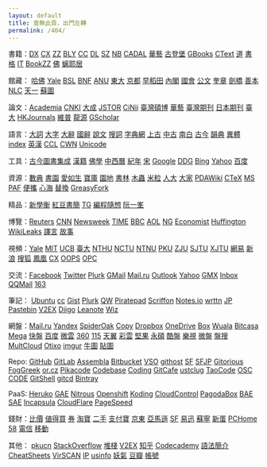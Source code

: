 ```yaml
---
layout: default
title: 查無此頁，出門左轉
permalink: /404/
---
```

書籍：<a href="http://edu.duxiu.com/" rel="external">DX</a> <a href="http://edu.sslibrary.com/" rel="external">CX</a> <a href="http://www.zhizhen.com/" rel="external">ZZ</a> <a href="http://www.blyun.com/" rel="external">BLY</a> <a href="http://www.ccelib.com/" rel="external">CC</a> <a href="http://www.dlufl.superlib.net/" rel="external">DL</a> <a href="http://www.szdnet.org.cn/" rel="external">SZ</a> <a href="http://www.nlic.net.cn/" rel="external">NB</a> <a href="http://www.cadal.zju.edu.cn/" rel="external">CADAL</a> <a href="http://www.airitibooks.com/" rel="external">華藝</a> <a href="http://www.gutenberg.org/wiki/Main_Page" rel="external">古登堡</a> <a href="http://books.google.com.tw/" rel="external">GBooks</a> <a href="http://ctext.org/" rel="external">CText</a> <a href="http://www.byscrj.com/jmm/index.htm" rel="external">道</a> <a href="http://shuge.org/" rel="external">書格</a> <a href="http://it-ebooks.info/" rel="external">IT</a> <a href="http://bookzz.org/" rel="external">BookZZ</a> <a href="http://www.gsfw.org/" rel="external">佛</a> <a href="http://www.xgb.ecnu.edu.cn/jszj/0%E5%8F%A4%E7%B1%8D%E9%A6%96%E9%A1%B5.htm" rel="external">螭耶居</a>

館藏： <a href="http://library.harvard.edu/" rel="external">哈佛</a> <a href="http://www.library.yale.edu/digitalcollections/eal/index.html" rel="external">Yale</a> <a href="http://ostasien.digitale-sammlungen.de/en/fs1/home/static.html" rel="external">BSL</a> <a href="http://gallica.bnf.fr/" rel="external">BNF</a> <a href="https://digitalcollections.anu.edu.au/" rel="external">ANU</a> <a href="http://imglib.ioc.u-tokyo.ac.jp/" rel="external">東大</a> <a href="http://http://kanji.zinbun.kyoto-u.ac.jp/kanseki" rel="external">京都</a> <a href="http://www.wul.waseda.ac.jp/kotenseki/advanced_search.html" rel="external">早稻田</a> <a href="http://www.digital.archives.go.jp/" rel="external">內閣</a> <a href="http://www.ndl.go.jp/" rel="external">國會</a> <a href="http://www.digital.archives.go.jp/" rel="external">公文</a> <a href="http://kyujanggak.snu.ac.kr/" rel="external">奎章</a> <a href="http://ebooks.cambridge.org/" rel="external">劍橋</a> <a href="http://rarebook.ncl.edu.tw/rbook.cgi/" rel="external">善本</a> <a href="http://mylib.nlc.gov.cn/" rel="external">NLC</a> <a href="http://www.tianyige.com.cn:8008/" rel="external">天一</a> <a href="http://fzk.szlib.com/AncientBook/Main/Ancient_Index.html" rel="external">蘇圖</a>

論文：<a href="http://www.academia.edu/" rel="external">Academia</a> <a href="http://scholar.cnki.net/" rel="external">CNKI</a> <a href="http://www.dachengdata.com/" rel="external">大成</a> <a href="http://www.jstor.org/" rel="external">JSTOR</a> <a href="http://ci.nii.ac.jp/" rel="external">CiNii</a> <a href="http://ndltd.ncl.edu.tw" rel="external">臺灣碩博</a> <a href="http://www.airitilibrary.cn/" rel="external">華藝</a> <a href="http://readopac.ncl.edu.tw/nclJournal/" rel="external">臺灣期刊</a> <a href="http://ci.nii.ac.jp/ja" rel="external">日本期刊</a> <a href="http://www.press.ntu.edu.tw/ejournal/index.asp" rel="external">臺大</a> <a href="http://sunzi1.lib.hku.hk/hkjo/index.jsp" rel="external">HKJournals</a> <a href="http://www.cqvip.com/journal/" rel="external">維普</a> <a href="http://www.qikan.com.cn/" rel="external">龍源</a> <a href="http://scholar.google.com/" rel="external">GScholar</a>

語言：<a href="http://218.78.212.175/hd/APP.asp" rel="external">大詞</a> <a href="http://korat.ibc.ac.th/Dictionary-on-Line/Chinese_Classic/index.html" rel="external">大字</a> <a href="http://korat.ibc.ac.th/Dictionary-on-Line/Chinese_Classic_TW/index.html" rel="external">大辭</a> <a href="http://140.111.34.46/newDict/dict/index.html" rel="external">國辭</a> <a href="http://www.wenzi.cn/shuowen/index.HTM" rel="external">說文</a> <a href="http://words.sinica.edu.tw/sou/sou.html" rel="external">搜詞</a> <a href="http://www.zhongwen.com/zi.htm" rel="external">字典網</a> <a href="http://www.eastling.org/oc/oldage.aspx" rel="external">上古</a> <a href="http://www.eastling.org/tdfweb/midage.aspx" rel="external">中古</a> <a href="http://www.eastling.org/tdfweb/cmp.aspx?name=122" rel="external">南白</a> <a href="http://xiaoxue.iis.sinica.edu.tw/ccr/" rel="external">古今</a> <a href="http://ytenx.org/" rel="external">韻典</a> <a href="http://dict.variants.moe.edu.tw/main.htm" rel="external">異體</a> <a href="http://www.mebag.com/index/" rel="external">index</a> <a href="http://cdict.info" rel="external">英漢</a> <a href="http://ccl.pku.edu.cn:8080/ccl_corpus/" rel="external">CCL</a> <a href="http://cwn.ling.sinica.edu.tw/" rel="external">CWN</a> <a href="http://www.unicode.org/Public/zipped/" rel="external">Unicode</a>

工具：<a href="http://gjtsjc.gxu.edu.cn/" rel="external">古今圖書集成</a> <a href="http://hanji.sinica.edu.tw/index.html" rel="external">漢籍</a> <a href="http://dev.ddbc.edu.tw/glossaries/search.php" rel="external">佛學</a> <a href="http://db1x.sinica.edu.tw/sinocal/" rel="external">中西曆</a> <a href="http://www.alai.net/app/index.php/His/" rel="external">紀年</a> <a href="http://webgis.sinica.edu.tw/bsgis/viewer.php" rel="external">宋</a> <a href="http://203.116.165.138/" rel="external">Google</a> <a href="https://duckduckgo.com/" rel="external">DDG</a> <a href="http://www.bing.com/" rel="external">Bing</a> <a href="https://www.yahoo.com/" rel="external">Yahoo</a> <a href="http://www.baidu.com/" rel="external">百度</a>

資源：<a href="http://bbs.gxsd.com.cn/" rel="external">數典</a> <a href="https://www.eshuyuan.net" rel="external">書園</a> <a href="http://forum.er07.com/index.php" rel="external">愛如生</a> <a href="http://www.dushubaoku.cn/forum.php" rel="external">寶庫</a> <a href="http://www.readfree.net/bbs/" rel="external">園地</a> <a href="http://www.booksforest.com/forum.php" rel="external">書林</a> <a href="http://emuch.net/bbs/index.php" rel="external">木蟲</a> <a href="http://www.xiaomili.cn/" rel="external">米粒</a> <a href="http://bbs.pinggu.org/" rel="external">人大</a> <a href="http://club.topsage.com/forum.php" rel="external">大家</a> <a href="http://www.pdawiki.com/forum/forum.php" rel="external">PDAWiki</a> <a href="http://bbs.ctex.org/forum.php" rel="external">CTeX</a> <a href="http://itellyou.cn/" rel="external">MS</a> <a href="http://portableapps.com/apps" rel="external">PAF</a> <a href="http://forum.portableappc.com/viewtopic.php?f=4&t=386" rel="external">便攜</a> <a href="http://hrtsea.com/" rel="external">心海</a> <a href="http://alternativeto.net/" rel="external">替換</a> <a href="https://greasyfork.org/" rel="external">GreasyFork</a>

精品：<a href="http://mypaper.pchome.com.tw/ngoigp" rel="external">新學衡</a> <a href="http://ilofen.blogspot.com/" rel="external">紅豆書簡</a> <a href="http://www.tglin.idv.tw/epaper/epaper_list.htm" rel="external">TG</a> <a href="http://program-think.blogspot.com/" rel="external">編程隨想</a> <a href="http://www.ruanyifeng.com/blog/" rel="external">阮一峯</a>

博覽：<a href="http://www.reuters.com/" rel="external">Reuters</a> <a href="http://www.cnn.com/" rel="external">CNN</a> <a href="http://www.newsweek.com/" rel="external">Newsweek</a> <a href="http://time.com/" rel="external">TIME</a> <a href="http://www.bbc.co.uk/" rel="external">BBC</a> <a href="http://www.aol.com/" rel="external">AOL</a> <a href="http://www.nationalgeographic.com/" rel="external">NG</a> <a href="http://www.economist.com/" rel="external">Economist</a> <a href="http://www.huffingtonpost.com/" rel="external">Huffington</a> <a href="https://wikileaks.org/" rel="external">WikiLeaks</a> <a href="http://www.yeeyan.org/" rel="external">譯言</a> <a href="http://gushi.tw/" rel="external">故事</a>

視頻：<a href="http://oyc.yale.edu" rel="external">Yale</a> <a href="http://ocw.mit.edu/" rel="external">MIT</a> <a href="http://www.youtube.com/ucberkeley" rel="external">UCB</a> <a href="http://ocw.aca.ntu.edu.tw/ntu-ocw/" rel="external">臺大</a> <a href="http://ocw.nthu.edu.tw/ocw/index.php" rel="external">NTHU</a> <a href="http://ocw.nctu.edu.tw/" rel="external">NCTU</a> <a href="http://ocw.lib.ntnu.edu.tw/" rel="external">NTNU</a> <a href="http://opencourse.pku.edu.cn/" rel="external">PKU</a> <a href="http://ocw.zju.edu.cn/cn/default.jsp" rel="external">ZJU</a> <a href="http://v.sjtu.edu.cn/" rel="external">SJTU</a> <a href="http://oc.xjtu.edu.cn/" rel="external">XJTU</a> <a href="http://open.163.com/" rel="external">網易</a> <a href="http://open.sina.com.cn/" rel="external">新浪</a> <a href="http://tv.sohu.com/open/" rel="external">搜狐</a> <a href="http://v.ifeng.com/gongkaike/" rel="external">鳳凰</a> <a href="http://openv.chaoxing.com/" rel="external">CX</a> <a href="http://www.myoops.org/cocw/index.htm" rel="external">OOPS</a> <a href="http://www.opclass.com/" rel="external">OPC</a>

交流：<a href="https://www.facebook.com/" rel="external">Facebook</a> <a href="https://twitter.com/" rel="external">Twitter</a> <a href="https://www.plurk.com/" rel="external">Plurk</a> <a href="https://www.gmail.com/" rel="external">GMail</a> <a href="https://mail.ru/" rel="external">Mail.ru</a> <a href="https://outlook.com/" rel="external">Outlook</a> <a href="https://mail.yahoo.com/" rel="external">Yahoo</a> <a href="http://www.gmx.com/" rel="external">GMX</a> <a href="http://www.inbox.lv/" rel="external">Inbox</a> <a href="https://mail.qq.com/" rel="external">QQMail</a> <a href="http://mail.163.com/" rel="external">163</a>

筆記： <a href="http://paste.ubuntu.com/" rel="external">Ubuntu</a> <a href="http://notepad.cc/" rel="external">cc</a> <a href="https://gist.github.com/" rel="external">Gist</a> <a href="https://paste.plurk.com/" rel="external">Plurk</a> <a href="http://www.quietwrite.com/" rel="external">QW</a> <a href="http://piratepad.net/ep/pad/newpad" rel="external">Piratepad</a> <a href="http://scriffon.com/" rel="external">Scriffon</a> <a href="http://notes.io/" rel="external">Notes.io</a> <a href="http://wrttn.in/" rel="external">wrttn</a> <a href="https://justpaste.it/" rel="external">JP</a> <a href="http://www.pastebin.ca/" rel="external">Pastebin</a> <a href="https://www.v2ex.com/notes" rel="external">V2EX</a> <a href="https://www.diigo.com/" rel="external">Diigo</a> <a href="https://leanote.com/" rel="external">Leanote</a> <a href="http://www.wiz.cn/" rel="external">Wiz</a>

網盤：<a href="https://cloud.mail.ru/" rel="external">Mail.ru</a> <a href="https://disk.yandex.com" rel="external">Yandex</a> <a href="https://spideroak.com/" rel="external">SpiderOak</a> <a href="https://www.copy.com/" rel="external">Copy</a> <a href="https://www.dropbox.com/" rel="external">Dropbox</a> <a href="https://onedrive.com" rel="external">OneDrive</a> <a href="https://www.box.com/" rel="external">Box</a> <a href="https://www.wuala.com/" rel="external">Wuala</a> <a href="https://www.bitcasa.com/" rel="external">Bitcasa</a> <a href="http://mega.co.nz" rel="external">Mega</a> <a href="http://www.kuaipan.cn/home.htm" rel="external">快盤</a> <a href="http://pan.baidu.com/" rel="external">百度</a> <a href="http://www.weiyun.com/" rel="external">微雲</a> <a href="http://yunpan.360.cn/" rel="external">360</a> <a href="http://115.com/" rel="external">115</a> <a href="http://cloud.189.cn/" rel="external">天翼</a> <a href="https://caiyun.feixin.10086.cn/" rel="external">彩雲</a> <a href="https://jianguoyun.com/" rel="external">堅果</a> <a href="http://www.ys168.com/" rel="external">永碩</a> <a href="http://www.kanbox.com/" rel="external">酷盤</a> <a href="http://cloud.letv.com/webdisk/zt/index" rel="external">樂視</a> <a href="http://vdisk.weibo.com/" rel="external">微盤</a> <a href="http://www.pansou.com/" rel="external">盤搜</a> <a href="https://www.multcloud.com/" rel="external">MultCloud</a> <a href="http://otixo.com/" rel="external">Otixo</a> <a href="http://imgur.com/" rel="external">imgur</a> <a href="http://ntu.me/" rel="external">牛圖</a> <a href="http://tietuku.com/" rel="external">貼圖</a>

Repo: <a href="https://github.com/" rel="external">GitHub</a> <a href="https://about.gitlab.com/" rel="external">GitLab</a> <a href="https://www.assembla.com/" rel="external">Assembla</a> <a href="https://bitbucket.org/" rel="external">Bitbucket</a> <a href="http://visualstudioonline.com/" rel="external">VSO</a> <a href="http://githost.com/" rel="external">githost</a> <a href="http://sf.net" rel="external">SF</a> <a href="http://sourceforge.jp/" rel="external">SFJP</a> <a href="https://gitorious.org/" rel="external">Gitorious</a> <a href="http://www.fogcreek.com/kiln/" rel="external">FogGreek</a> <a href="http://repo.or.cz/" rel="external">or.cz</a> <a href="https://pikacode.com/" rel="external">Pikacode</a> <a href="https://www.codebasehq.com/" rel="external">Codebase</a> <a href="https://coding.net/" rel="external">Coding</a> <a href="https://gitcafe.com/" rel="external">GitCafe</a> <a href="https://git.ustclug.org/" rel="external">ustclug</a> <a href="http://code.taobao.org/" rel="external">TaoCode</a> <a href="http://git.oschina.net/" rel="external">OSC</a> <a href="http://code.csdn.net/" rel="external">CODE</a> <a href="https://gitshell.com/" rel="external">GitShell</a> <a href="http://www.gitcd.com/" rel="external">gitcd</a> <a href="https://bintray.com/" rel="external">Bintray</a>

PaaS: <a href="http://www.heroku.com/" rel="external">Heruko</a> <a href="https://appengine.google.com/" rel="external">GAE</a> <a href="https://www.nitrous.io/" rel="external">Nitrous</a> <a href="https://openshift.redhat.com/app/" rel="external">Openshift</a> <a href="https://koding.com/" rel="external">Koding</a> <a href="https://www.cloudcontrol.com/" rel="external">CloudControl</a> <a href="https://pagodabox.com/" rel="external">PagodaBox</a> <a href="http://developer.baidu.com/cloud/rt" rel="external">BAE</a> <a href="http://sae.sina.com.cn/" rel="external">SAE</a> <a href="http://www.incapsula.com/" rel="external">Incapsula</a> <a href="https://www.cloudflare.com/" rel="external">CloudFlare</a> <a href="https://developers.google.com/speed/pagespeed/service" rel="external">PageSpeed</a>

錢財：<a href="http://www.box-z.com/" rel="external">比價</a> <a href="http://www.smzdm.com/" rel="external">値得買</a> <a href="http://www.quandoudou.com/" rel="external">券</a> <a href="http://www.taobao.com/" rel="external">淘寶</a> <a href="http://2.taobao.com/" rel="external">二手</a> <a href="https://www.alipay.com/" rel="external">支付寶</a> <a href="http://jd.com/" rel="external">京東</a> <a href="http://www.amazon.cn/" rel="external">亞馬遜</a> <a href="http://www.sfbest.com" rel="external">SF</a> <a href="http://www.51buy.com/" rel="external">易迅</a> <a href="http://www.suning.com/" rel="external">蘇寧</a> <a href="http://www.newegg.cn/" rel="external">新蛋</a> <a href="http://global.pchome.com.tw/index/" rel="external">PCHome</a> <a href="http://58.com/" rel="external">58</a> <a href="http://189.cn/" rel="external">電信</a> <a href="http://gx.10086.cn/" rel="external">移動</a>

其他： <a href="http://www.pkucn.com/forum.php" rel="external">pkucn</a> <a href="http://stackoverflow.com/" rel="external">StackOverflow</a> <a href="http://segmentfault.com/" rel="external">堆棧</a> <a href="http://www.v2ex.com/" rel="external">V2EX</a> <a href="http://www.zhihu.com/" rel="external">知乎</a> <a href="http://www.codecademy.com/" rel="external">Codecademy</a> <a href="http://learnxinyminutes.com/" rel="external">語法簡介</a> <a href="http://www.cheat-sheets.org/" rel="external">CheatSheets</a> <a href="http://www.virscan.org/" rel="external">VirSCAN</a> <a href="http://ip.chinaz.com/" rel="external">IP</a> <a href="http://usinfo.me/" rel="external">usinfo</a> <a href="http://www.u17.com/" rel="external">妖氣</a> <a href="http://book.douban.com/" rel="external">豆瓣</a> <a href="http://www.orzorz.cn/" rel="external">帳號</a>